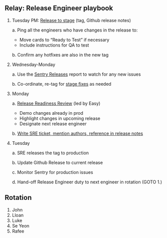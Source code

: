 ## Relay: Release Engineer playbook

1. Tuesday PM: [Release to stage][Release-to-stage] (tag, Github release notes)

   a. Ping all the engineers who have changes in the release to:

   - Move cards to “Ready to Test” if necessary
   - Include instructions for QA to test

   b. Confirm any hotfixes are also in the new tag

2. Wednesday-Monday

   a. Use the [Sentry Releases][sentry-releases] report to watch for any new issues

   b. Co-ordinate, re-tag for [stage fixes][stage-fixes] as needed

3. Monday

   a. [Release Readiness Review][release-ready] (led by Easy)

   - Demo changes already in prod
   - Highlight changes in upcoming release
   - Designate next release engineer

   b. [Write SRE ticket, mention authors, reference in release notes][release-to-prod]

4. Tuesday

   a. SRE releases the tag to production

   b. Update Github Release to current release

   c. Monitor Sentry for production issues

   d. Hand-off Release Engineer duty to next engineer in rotation (GOTO 1.)

## Rotation

1. John
2. Lloan
3. Luke
4. Se Yeon
5. Rafee

[release-to-stage]: https://github.com/mozilla/fx-private-relay/blob/main/docs/release_process.md#release-to-stage
[sentry-releases]: https://mozilla.sentry.io/releases/
[stage-fixes]: https://github.com/mozilla/fx-private-relay/blob/main/docs/release_process.md#stage-fixes
[release-ready]: https://mozilla-hub.atlassian.net/wiki/spaces/SECPRV/pages/165675132/Sprint+Process#Release-Readiness-Review-(Relay)
[release-to-prod]: https://github.com/mozilla/fx-private-relay/blob/main/docs/release_process.md#release-to-prod
